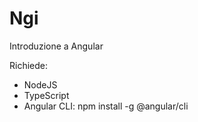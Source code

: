 # Ngi

Introduzione a Angular

Richiede:
- NodeJS
- TypeScript
- Angular CLI: npm install -g @angular/cli
